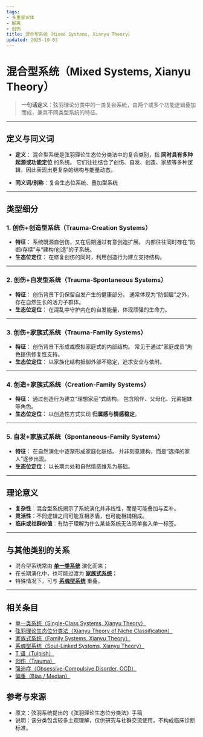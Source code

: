 ```yaml
---
tags:
- 多重意识体
- 解离
- 创伤
title: 混合型系统（Mixed Systems, Xianyu Theory）
updated: 2025-10-03
---
```


# 混合型系统（Mixed Systems, Xianyu Theory）

> **一句话定义**：弦羽理论分类中的一类复合系统，由两个或多个功能逻辑叠加而成，兼具不同类型系统的特征。

---

## 定义与同义词

- **定义**：
  混合型系统是弦羽理论生态位分类法中的复合类别，指 **同时具有多种起源或功能定位** 的系统。
  它们往往结合了创伤、自发、创造、家族等多种逻辑，因此表现出更复杂的结构与能量动态。

- **同义词/别称**：复合生态位系统、叠加型系统

---

## 类型细分

### 1. 创伤+创造型系统（Trauma-Creation Systems）

- **特征**：
  系统既源自创伤，又在后期通过有意创造扩展。
  内部往往同时存在“防御/存续”与“建构/创造”的子系统。
- **生态位定位**：
  在修复创伤的同时，利用创造行为建立支持结构。

---

### 2. 创伤+自发型系统（Trauma-Spontaneous Systems）

- **特征**：
  创伤背景下仍保留自发产生的健康部分。
  通常体现为“防御层”之外，存在自然生长的活力子群体。
- **生态位定位**：
  在混乱中守护内在的自发能量，体现顽强的生命力。

---

### 3. 创伤+家族式系统（Trauma-Family Systems）

- **特征**：
  创伤背景下形成或模拟家庭式的内部结构。
  常见于通过“家庭成员”角色提供修复性支持。
- **生态位定位**：
  以家族化结构抵御外部不稳定，追求安全与依附。

---

### 4. 创造+家族式系统（Creation-Family Systems）

- **特征**：
  通过创造行为建立“理想家庭”式结构。
  包含陪伴、父母化、兄弟姐妹等角色。
- **生态位定位**：
  以创造性方式实现 **归属感与情感稳定**。

---

### 5. 自发+家族式系统（Spontaneous-Family Systems）

- **特征**：
  在自然演化中逐渐形成家庭化联结。
  并非刻意建构，而是“选择的家人”逐步出现。
- **生态位定位**：
  以长期共处和自然情感维系为基础。

---

## 理论意义

- **复杂性**：混合型系统揭示了系统演化并非线性，而是可能叠加与互补。
- **灵活性**：不同逻辑之间可能互相矛盾，也可能相辅相成。
- **临床或社群价值**：有助于理解为什么某些系统无法简单套入单一标签。

---

## 与其他类别的关系

- 混合型系统常由 **[单一类系统](entries/Single-Class-Systems-Xianyu.md)** 演化而来；
- 在长期演化中，也可能过渡为 **[家族式系统](entries/Family-Systems-Xianyu.md)**；
- 特殊情况下，可与 **[系魂型系统](entries/Soul-Linked-Systems-Xianyu.md)** 重叠。

---

## 相关条目

- [单一类系统（Single-Class Systems, Xianyu Theory）](/entries/Single-Class-Systems-Xianyu.md)
- [弦羽理论生态位分类法（Xianyu Theory of Niche Classification）](/entries/Xianyu-Theory-Niche-Classification.md)
- [家族式系统（Family Systems, Xianyu Theory）](/entries/Family-Systems-Xianyu.md)
- [系魂型系统（Soul-Linked Systems, Xianyu Theory）](/entries/Soul-Linked-Systems-Xianyu.md)
- [T 语（Tulpish）](/entries/Tulpish.md)
- [创伤（Trauma）](/entries/Trauma.md)
- [强迫症（Obsessive-Compulsive Disorder, OCD）](/entries/OCD.md)
- [偏重（Bias / Median）](/entries/Bias.md)

## 参考与来源

- 原文：弦羽系统提出的《弦羽理论生态位分类法》手稿
- 说明：该分类包含较多主观理解，仅供研究与社群交流使用，不构成临床诊断标准。
